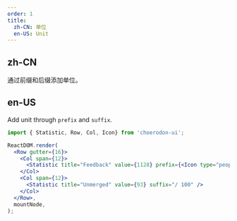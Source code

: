 ```yaml
---
order: 1
title:
  zh-CN: 单位
  en-US: Unit
---
```


## zh-CN

通过前缀和后缀添加单位。

## en-US

Add unit through `prefix` and `suffix`.

```jsx
import { Statistic, Row, Col, Icon} from 'choerodon-ui';

ReactDOM.render(
  <Row gutter={16}>
    <Col span={12}>
      <Statistic title="Feedback" value={1128} prefix={<Icon type="people_outline-o" />} />
    </Col>
    <Col span={12}>
      <Statistic title="Unmerged" value={93} suffix="/ 100" />
    </Col>
  </Row>,
  mountNode,
);
```
